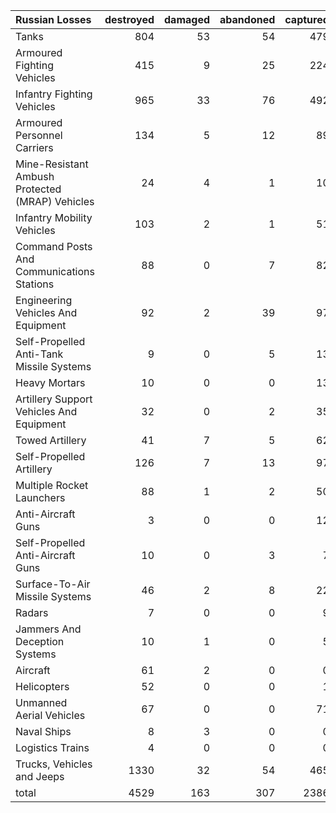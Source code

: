 | Russian Losses                                   |   destroyed |   damaged |   abandoned |   captured |   total |
|:-------------------------------------------------|------------:|----------:|------------:|-----------:|--------:|
| Tanks                                            |         804 |        53 |          54 |        479 |    1390 |
| Armoured Fighting Vehicles                       |         415 |         9 |          25 |        224 |     673 |
| Infantry Fighting Vehicles                       |         965 |        33 |          76 |        492 |    1566 |
| Armoured Personnel Carriers                      |         134 |         5 |          12 |         89 |     240 |
| Mine-Resistant Ambush Protected  (MRAP) Vehicles |          24 |         4 |           1 |         10 |      39 |
| Infantry Mobility Vehicles                       |         103 |         2 |           1 |         51 |     157 |
| Command Posts And Communications Stations        |          88 |         0 |           7 |         82 |     177 |
| Engineering Vehicles And Equipment               |          92 |         2 |          39 |         97 |     230 |
| Self-Propelled Anti-Tank Missile Systems         |           9 |         0 |           5 |         13 |      27 |
| Heavy Mortars                                    |          10 |         0 |           0 |         13 |      23 |
| Artillery Support Vehicles And Equipment         |          32 |         0 |           2 |         35 |      69 |
| Towed Artillery                                  |          41 |         7 |           5 |         62 |     115 |
| Self-Propelled Artillery                         |         126 |         7 |          13 |         97 |     243 |
| Multiple Rocket Launchers                        |          88 |         1 |           2 |         50 |     141 |
| Anti-Aircraft Guns                               |           3 |         0 |           0 |         12 |      15 |
| Self-Propelled Anti-Aircraft Guns                |          10 |         0 |           3 |          7 |      20 |
| Surface-To-Air Missile Systems                   |          46 |         2 |           8 |         22 |      78 |
| Radars                                           |           7 |         0 |           0 |          9 |      16 |
| Jammers And Deception Systems                    |          10 |         1 |           0 |          5 |      16 |
| Aircraft                                         |          61 |         2 |           0 |          0 |      63 |
| Helicopters                                      |          52 |         0 |           0 |          1 |      53 |
| Unmanned Aerial Vehicles                         |          67 |         0 |           0 |         71 |     138 |
| Naval Ships                                      |           8 |         3 |           0 |          0 |      11 |
| Logistics Trains                                 |           4 |         0 |           0 |          0 |       4 |
| Trucks, Vehicles and Jeeps                       |        1330 |        32 |          54 |        465 |    1881 |
| total                                            |        4529 |       163 |         307 |       2386 |    7385 |